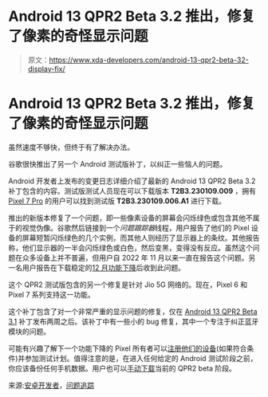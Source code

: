 # Android 13 QPR2 Beta 3.2 推出，修复了像素的奇怪显示问题

> 原文：<https://www.xda-developers.com/android-13-qpr2-beta-32-display-fix/>

# Android 13 QPR2 Beta 3.2 推出，修复了像素的奇怪显示问题

虽然速度不够快，但终于有了解决办法。

谷歌很快推出了另一个 Android 测试版补丁，以纠正一些恼人的问题。

Android 开发者上发布的变更日志详细介绍了最新的 Android 13 QPR2 Beta 3.2 补丁包含的内容。测试版测试人员现在可以下载版本 **T2B3.230109.009** ，拥有 [Pixel 7 Pro](https://www.xda-developers.com/google-pixel-7-pro-display-review/) 的用户可以找到测试版 **T2B3.230109.006.A1** 进行下载。

推出的新版本修复了一个问题，即一些像素设备的屏幕会闪烁绿色或包含其他不属于的视觉伪像。谷歌然后链接到一个*问题跟踪器*线程，用户报告了他们的 Pixel 设备的屏幕短暂闪烁绿色的几个实例，而其他人则经历了显示器上的条纹。其他报告称，他们显示器的一半会闪烁绿色或白色，然后变黑，变得没有反应。虽然这个问题在众多设备上并不普遍，但用户自 2022 年 11 月以来一直在报告这个问题。另一名用户报告在下载稳定的[12 月功能下降](https://www.xda-developers.com/december-android-feature-drop-2022/)后收到此问题。

这个 QPR2 测试版包含的另一个修复是针对 Jio 5G 网络的。现在，Pixel 6 和 Pixel 7 系列支持这一功能。

这个补丁包含了对一个非常严重的显示问题的修复，仅在 [Android 13 QPR2 Beta 3.1](https://www.xda-developers.com/android-13-qpr2-beta-31-release/) 补丁发布两周之后。该补丁中有一些小的 bug 修复，其中一个专注于纠正蓝牙模块的问题。

可能有兴趣了解下一个功能下降的 Pixel 所有者可以[注册他们的设备](https://www.google.com/android/beta)(如果符合条件)并参加测试计划。值得注意的是，在进入任何给定的 Android 测试阶段之前，你应该备份任何手机数据。用户也可以[手动下载](https://www.xda-developers.com/how-to-download-android-13/)当前的 QPR2 beta 阶段。

来源:[安卓开发者](https://developer.android.com/about/versions/13/release-notes#beta32)，[问题追踪](https://issuetracker.google.com/issues/260941279)